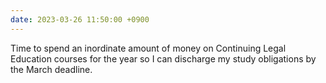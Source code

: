 ```yaml
---
date: 2023-03-26 11:50:00 +0900
---
```


Time to spend an inordinate amount of money on Continuing Legal Education courses for the year so I can discharge my study obligations by the March deadline.
